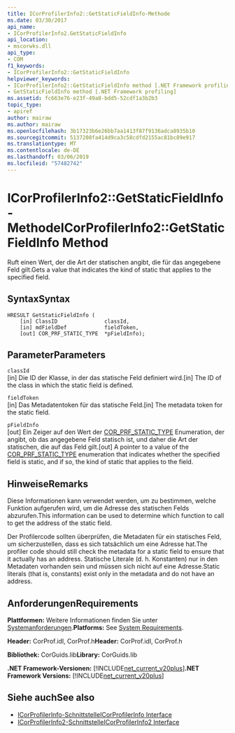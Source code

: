 ```yaml
---
title: ICorProfilerInfo2::GetStaticFieldInfo-Methode
ms.date: 03/30/2017
api_name:
- ICorProfilerInfo2.GetStaticFieldInfo
api_location:
- mscorwks.dll
api_type:
- COM
f1_keywords:
- ICorProfilerInfo2::GetStaticFieldInfo
helpviewer_keywords:
- ICorProfilerInfo2::GetStaticFieldInfo method [.NET Framework profiling]
- GetStaticFieldInfo method [.NET Framework profiling]
ms.assetid: fc663e76-e23f-49a8-bdd5-52cdf1a3b2b3
topic_type:
- apiref
author: mairaw
ms.author: mairaw
ms.openlocfilehash: 3b17323b6e26bb7aa1413f87f9136adca8935b10
ms.sourcegitcommit: 5137208fa414d9ca3c58cdfd2155ac81bc89e917
ms.translationtype: MT
ms.contentlocale: de-DE
ms.lasthandoff: 03/06/2019
ms.locfileid: "57482742"
---
```

# <a name="icorprofilerinfo2getstaticfieldinfo-method"></a><span data-ttu-id="1c7b4-102">ICorProfilerInfo2::GetStaticFieldInfo-Methode</span><span class="sxs-lookup"><span data-stu-id="1c7b4-102">ICorProfilerInfo2::GetStaticFieldInfo Method</span></span>
<span data-ttu-id="1c7b4-103">Ruft einen Wert, der die Art der statischen angibt, die für das angegebene Feld gilt.</span><span class="sxs-lookup"><span data-stu-id="1c7b4-103">Gets a value that indicates the kind of static that applies to the specified field.</span></span>  
  
## <a name="syntax"></a><span data-ttu-id="1c7b4-104">Syntax</span><span class="sxs-lookup"><span data-stu-id="1c7b4-104">Syntax</span></span>  
  
```  
HRESULT GetStaticFieldInfo (  
    [in] ClassID               classId,  
    [in] mdFieldDef            fieldToken,  
    [out] COR_PRF_STATIC_TYPE  *pFieldInfo);  
```  
  
## <a name="parameters"></a><span data-ttu-id="1c7b4-105">Parameter</span><span class="sxs-lookup"><span data-stu-id="1c7b4-105">Parameters</span></span>  
 `classId`  
 <span data-ttu-id="1c7b4-106">[in] Die ID der Klasse, in der das statische Feld definiert wird.</span><span class="sxs-lookup"><span data-stu-id="1c7b4-106">[in] The ID of the class in which the static field is defined.</span></span>  
  
 `fieldToken`  
 <span data-ttu-id="1c7b4-107">[in] Das Metadatentoken für das statische Feld.</span><span class="sxs-lookup"><span data-stu-id="1c7b4-107">[in] The metadata token for the static field.</span></span>  
  
 `pFieldInfo`  
 <span data-ttu-id="1c7b4-108">[out] Ein Zeiger auf den Wert der [COR_PRF_STATIC_TYPE](../../../../docs/framework/unmanaged-api/profiling/cor-prf-static-type-enumeration.md) Enumeration, der angibt, ob das angegebene Feld statisch ist, und daher die Art der statischen, die auf das Feld gilt.</span><span class="sxs-lookup"><span data-stu-id="1c7b4-108">[out] A pointer to a value of the [COR_PRF_STATIC_TYPE](../../../../docs/framework/unmanaged-api/profiling/cor-prf-static-type-enumeration.md) enumeration that indicates whether the specified field is static, and if so, the kind of static that applies to the field.</span></span>  
  
## <a name="remarks"></a><span data-ttu-id="1c7b4-109">Hinweise</span><span class="sxs-lookup"><span data-stu-id="1c7b4-109">Remarks</span></span>  
 <span data-ttu-id="1c7b4-110">Diese Informationen kann verwendet werden, um zu bestimmen, welche Funktion aufgerufen wird, um die Adresse des statischen Felds abzurufen.</span><span class="sxs-lookup"><span data-stu-id="1c7b4-110">This information can be used to determine which function to call to get the address of the static field.</span></span>  
  
 <span data-ttu-id="1c7b4-111">Der Profilercode sollten überprüfen, die Metadaten für ein statisches Feld, um sicherzustellen, dass es sich tatsächlich um eine Adresse hat.</span><span class="sxs-lookup"><span data-stu-id="1c7b4-111">The profiler code should still check the metadata for a static field to ensure that it actually has an address.</span></span> <span data-ttu-id="1c7b4-112">Statische Literale (d. h. Konstanten) nur in den Metadaten vorhanden sein und müssen sich nicht auf eine Adresse.</span><span class="sxs-lookup"><span data-stu-id="1c7b4-112">Static literals (that is, constants) exist only in the metadata and do not have an address.</span></span>  
  
## <a name="requirements"></a><span data-ttu-id="1c7b4-113">Anforderungen</span><span class="sxs-lookup"><span data-stu-id="1c7b4-113">Requirements</span></span>  
 <span data-ttu-id="1c7b4-114">**Plattformen:** Weitere Informationen finden Sie unter [Systemanforderungen](../../../../docs/framework/get-started/system-requirements.md).</span><span class="sxs-lookup"><span data-stu-id="1c7b4-114">**Platforms:** See [System Requirements](../../../../docs/framework/get-started/system-requirements.md).</span></span>  
  
 <span data-ttu-id="1c7b4-115">**Header:** CorProf.idl, CorProf.h</span><span class="sxs-lookup"><span data-stu-id="1c7b4-115">**Header:** CorProf.idl, CorProf.h</span></span>  
  
 <span data-ttu-id="1c7b4-116">**Bibliothek:** CorGuids.lib</span><span class="sxs-lookup"><span data-stu-id="1c7b4-116">**Library:** CorGuids.lib</span></span>  
  
 <span data-ttu-id="1c7b4-117">**.NET Framework-Versionen:** [!INCLUDE[net_current_v20plus](../../../../includes/net-current-v20plus-md.md)]</span><span class="sxs-lookup"><span data-stu-id="1c7b4-117">**.NET Framework Versions:** [!INCLUDE[net_current_v20plus](../../../../includes/net-current-v20plus-md.md)]</span></span>  
  
## <a name="see-also"></a><span data-ttu-id="1c7b4-118">Siehe auch</span><span class="sxs-lookup"><span data-stu-id="1c7b4-118">See also</span></span>
- [<span data-ttu-id="1c7b4-119">ICorProfilerInfo-Schnittstelle</span><span class="sxs-lookup"><span data-stu-id="1c7b4-119">ICorProfilerInfo Interface</span></span>](../../../../docs/framework/unmanaged-api/profiling/icorprofilerinfo-interface.md)
- [<span data-ttu-id="1c7b4-120">ICorProfilerInfo2-Schnittstelle</span><span class="sxs-lookup"><span data-stu-id="1c7b4-120">ICorProfilerInfo2 Interface</span></span>](../../../../docs/framework/unmanaged-api/profiling/icorprofilerinfo2-interface.md)
